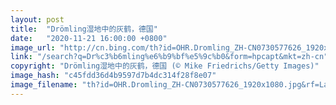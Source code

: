 ```yaml
---
layout: post
title:  "Drömling湿地中的灰鹤，德国"
date:   "2020-11-21 16:00:00 +0800"
image_url: "http://cn.bing.com/th?id=OHR.Dromling_ZH-CN0730577626_1920x1080.jpg&rf=LaDigue_1920x1080.jpg&pid=hp"
link: "/search?q=Dr%c3%b6mling%e6%b9%bf%e5%9c%b0&form=hpcapt&mkt=zh-cn"
copyright: "Drömling湿地中的灰鹤，德国 (© Mike Friedrichs/Getty Images)"
image_hash: "c45fdd36d4b9597d7b4dc314f28f8e07"
image_filename: "th?id=OHR.Dromling_ZH-CN0730577626_1920x1080.jpg&rf=LaDigue_1920x1080.jpg&pid=hp"
---
```

